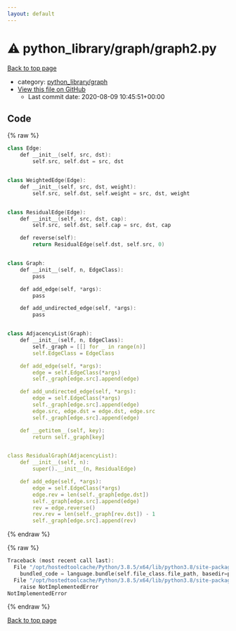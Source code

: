 ```yaml
---
layout: default
---
```


<!-- mathjax config similar to math.stackexchange -->
<script type="text/javascript" async
  src="https://cdnjs.cloudflare.com/ajax/libs/mathjax/2.7.5/MathJax.js?config=TeX-MML-AM_CHTML">
</script>
<script type="text/x-mathjax-config">
  MathJax.Hub.Config({
    TeX: { equationNumbers: { autoNumber: "AMS" }},
    tex2jax: {
      inlineMath: [ ['$','$'] ],
      processEscapes: true
    },
    "HTML-CSS": { matchFontHeight: false },
    displayAlign: "left",
    displayIndent: "2em"
  });
</script>

<script type="text/javascript" src="https://cdnjs.cloudflare.com/ajax/libs/jquery/3.4.1/jquery.min.js"></script>
<script src="https://cdn.jsdelivr.net/npm/jquery-balloon-js@1.1.2/jquery.balloon.min.js" integrity="sha256-ZEYs9VrgAeNuPvs15E39OsyOJaIkXEEt10fzxJ20+2I=" crossorigin="anonymous"></script>
<script type="text/javascript" src="../../../assets/js/copy-button.js"></script>
<link rel="stylesheet" href="../../../assets/css/copy-button.css" />


# :warning: python_library/graph/graph2.py

<a href="../../../index.html">Back to top page</a>

* category: <a href="../../../index.html#7e80885bc8a78dc63feed9f40126ba0e">python_library/graph</a>
* <a href="{{ site.github.repository_url }}/blob/master/python_library/graph/graph2.py">View this file on GitHub</a>
    - Last commit date: 2020-08-09 10:45:51+00:00




## Code

<a id="unbundled"></a>
{% raw %}
```cpp
class Edge:
    def __init__(self, src, dst):
        self.src, self.dst = src, dst


class WeightedEdge(Edge):
    def __init__(self, src, dst, weight):
        self.src, self.dst, self.weight = src, dst, weight


class ResidualEdge(Edge):
    def __init__(self, src, dst, cap):
        self.src, self.dst, self.cap = src, dst, cap

    def reverse(self):
        return ResidualEdge(self.dst, self.src, 0)


class Graph:
    def __init__(self, n, EdgeClass):
        pass

    def add_edge(self, *args):
        pass

    def add_undirected_edge(self, *args):
        pass


class AdjacencyList(Graph):
    def __init__(self, n, EdgeClass):
        self._graph = [[] for _ in range(n)]
        self.EdgeClass = EdgeClass

    def add_edge(self, *args):
        edge = self.EdgeClass(*args)
        self._graph[edge.src].append(edge)

    def add_undirected_edge(self, *args):
        edge = self.EdgeClass(*args)
        self._graph[edge.src].append(edge)
        edge.src, edge.dst = edge.dst, edge.src
        self._graph[edge.src].append(edge)

    def __getitem__(self, key):
        return self._graph[key]


class ResidualGraph(AdjacencyList):
    def __init__(self, n):
        super().__init__(n, ResidualEdge)

    def add_edge(self, *args):
        edge = self.EdgeClass(*args)
        edge.rev = len(self._graph[edge.dst])
        self._graph[edge.src].append(edge)
        rev = edge.reverse()
        rev.rev = len(self._graph[rev.dst]) - 1
        self._graph[edge.src].append(rev)

```
{% endraw %}

<a id="bundled"></a>
{% raw %}
```cpp
Traceback (most recent call last):
  File "/opt/hostedtoolcache/Python/3.8.5/x64/lib/python3.8/site-packages/onlinejudge_verify/docs.py", line 349, in write_contents
    bundled_code = language.bundle(self.file_class.file_path, basedir=pathlib.Path.cwd())
  File "/opt/hostedtoolcache/Python/3.8.5/x64/lib/python3.8/site-packages/onlinejudge_verify/languages/python.py", line 61, in bundle
    raise NotImplementedError
NotImplementedError

```
{% endraw %}

<a href="../../../index.html">Back to top page</a>

